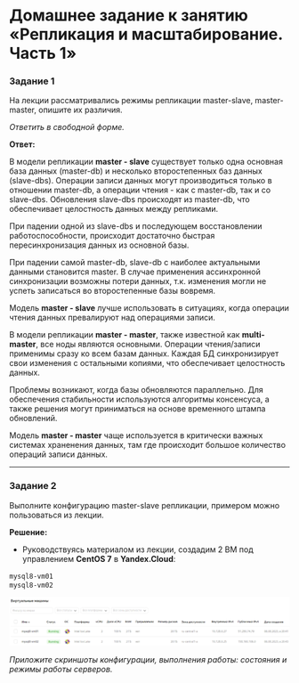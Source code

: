 # Домашнее задание к занятию «Репликация и масштабирование. Часть 1»

### Задание 1

На лекции рассматривались режимы репликации master-slave, master-master, опишите их различия.

*Ответить в свободной форме.*

**Ответ:**

В модели репликации **master - slave** существует только одна основная база данных (master-db) и несколько второстепенных
баз данных (slave-dbs). Операции записи данных могут производиться только в отношении master-db, а операции чтения - как 
с master-db, так и со slave-dbs. Обновления slave-dbs происходят из master-db, что обеспечивает целостность данных между
репликами. 

При падении одной из slave-dbs и последующем восстановлении работоспособности, происходит достаточно быстрая
пересинхронизация данных из основной базы. 

При падении самой master-db, slave-db с наиболее актуальными данными становится master. В случае применения ассинхронной
синхронизации возможны потери данных, т.к. изменения могли не успеть записаться во второстепенные базы вовремя.

Модель **master - slave** лучше использовать в ситуациях, когда операции чтения данных превалируют над операциями записи.   

В модели репликации **master - master**, также известной как **multi-master**, все ноды являются основными. Операции чтения/записи
применимы сразу ко всем базам данных. Каждая БД синхронизирует свои изменения с остальными копиями, что обеспечивает целостность
данных.

Проблемы возникают, когда базы обновляются параллельно. Для обеспечения стабильности используются алгоритмы консенсуса, а также
решения могут приниматься на основе временного штампа обновлений.

Модель **master - master** чаще используется в критически важных системах храненения данных, там где происходит большое количество
операций записи данных.

---

### Задание 2

Выполните конфигурацию master-slave репликации, примером можно пользоваться из лекции.

**Решение:**

- Руководствуясь материалом из лекции, создадим 2 ВМ под управлением **CentOS 7** в **Yandex.Cloud**:
```
mysql8-vm01
mysql8-vm02
```

<kbd>![](img/yandex_cloud_console_vms.png)</kbd>




*Приложите скриншоты конфигурации, выполнения работы: состояния и режимы работы серверов.*
